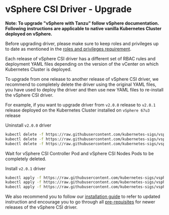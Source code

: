 <!-- markdownlint-disable MD033 -->
# vSphere CSI Driver - Upgrade

**Note: To upgrade "vSphere with Tanzu" follow vSphere documentation. Following instructions are applicable to native vanilla Kubernetes Cluster deployed on vSphere.**

Before upgrading driver, please make sure to keep roles and privileges up to date as mentioned in the [roles and privileges requirement](https://vsphere-csi-driver.sigs.k8s.io/driver-deployment/prerequisites.html#roles_and_privileges).

Each release of vSphere CSI driver has a different set of RBAC rules and deployment YAML files depending on the version of the vCenter on which Kubernetes Cluster is deployed.

To upgrade from one release to another release of vSphere CSI driver, we recommend to completely delete the driver using the original YAML files, you have used to deploy the driver and then use new YAML files to re-install the vSphere CSI driver.

For example, if you want to upgrade driver from `v2.0.0` release to `v2.0.1` release deployed on the Kubernetes Cluster installed on `vSphere 67u3` release

Uninstall `v2.0.0` driver

```bash
kubectl delete -f https://raw.githubusercontent.com/kubernetes-sigs/vsphere-csi-driver/release-2.0/manifests/v2.0.0/vsphere-67u3/deploy/vsphere-csi-controller-deployment.yaml
kubectl delete -f https://raw.githubusercontent.com/kubernetes-sigs/vsphere-csi-driver/release-2.0/manifests/v2.0.0/vsphere-67u3/deploy/vsphere-csi-node-ds.yaml
kubectl delete -f https://raw.githubusercontent.com/kubernetes-sigs/vsphere-csi-driver/release-2.0/manifests/v2.0.0/vsphere-67u3/rbac/vsphere-csi-controller-rbac.yaml
```

Wait for vSphere CSI Controller Pod and vSphere CSI Nodes Pods to be completely deleted.

Install `v2.0.1` driver

```bash
kubectl apply -f https://raw.githubusercontent.com/kubernetes-sigs/vsphere-csi-driver/release-2.0/manifests/v2.0.1/vsphere-67u3/rbac/vsphere-csi-controller-rbac.yaml
kubectl apply -f https://raw.githubusercontent.com/kubernetes-sigs/vsphere-csi-driver/release-2.0/manifests/v2.0.1/vsphere-67u3/deploy/vsphere-csi-controller-deployment.yaml
kubectl apply -f https://raw.githubusercontent.com/kubernetes-sigs/vsphere-csi-driver/release-2.0/manifests/v2.0.1/vsphere-67u3/deploy/vsphere-csi-node-ds.yaml
```

We also recommend you to follow our [installation guide](installation.md) to refer to updated instruction and encourage you to go through all [pre-requisites](prerequisites.md) for newer releases of the vSphere CSI driver.

